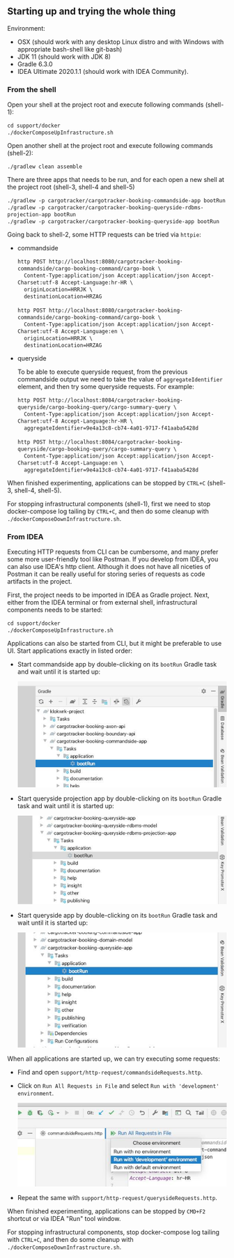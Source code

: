 ## Starting up and trying the whole thing
Environment:
- OSX (should work with any desktop Linux distro and with Windows with appropriate bash-shell like git-bash)
- JDK 11 (should work with JDK 8)
- Gradle 6.3.0
- IDEA Ultimate 2020.1.1 (should work with IDEA Community).

### From the shell
Open your shell at the project root and execute following commands (shell-1):

    cd support/docker
    ./dockerComposeUpInfrastructure.sh

Open another shell at the project root and execute following commands (shell-2):

    ./gradlew clean assemble

There are three apps that needs to be run, and for each open a new shell at the project root (shell-3, shell-4 and shell-5)

    ./gradlew -p cargotracker/cargotracker-booking-commandside-app bootRun
    ./gradlew -p cargotracker/cargotracker-booking-queryside-rdbms-projection-app bootRun
    ./gradlew -p cargotracker/cargotracker-booking-queryside-app bootRun

Going back to shell-2, some HTTP requests can be tried via `httpie`:
- commandside

      http POST http://localhost:8080/cargotracker-booking-commandside/cargo-booking-command/cargo-book \
        Content-Type:application/json Accept:application/json Accept-Charset:utf-8 Accept-Language:hr-HR \
        originLocation=HRRJK \
        destinationLocation=HRZAG

      http POST http://localhost:8080/cargotracker-booking-commandside/cargo-booking-command/cargo-book \
        Content-Type:application/json Accept:application/json Accept-Charset:utf-8 Accept-Language:en \
        originLocation=HRRJK \
        destinationLocation=HRZAG

- queryside

    To be able to execute queryside request, from the previous commandside output we need to take the value of `aggregateIdentifier` element, and then try some queryside requests. For example:

      http POST http://localhost:8084/cargotracker-booking-queryside/cargo-booking-query/cargo-summary-query \
        Content-Type:application/json Accept:application/json Accept-Charset:utf-8 Accept-Language:hr-HR \
        aggregateIdentifier=9e4a13c8-cb74-4a01-9717-f41aaba5428d

      http POST http://localhost:8084/cargotracker-booking-queryside/cargo-booking-query/cargo-summary-query \
        Content-Type:application/json Accept:application/json Accept-Charset:utf-8 Accept-Language:en \
        aggregateIdentifier=9e4a13c8-cb74-4a01-9717-f41aaba5428d


When finished experimenting, applications can be stopped by `CTRL+C` (shell-3, shell-4, shell-5).

For stopping infrastructural components (shell-1), first we need to stop docker-compose log tailing by `CTRL+C`, and then do some cleanup with `./dockerComposeDownInfrastructure.sh`.

### From IDEA
Executing HTTP requests from CLI can be cumbersome, and many prefer some more user-friendly tool like Postman. If you develop from IDEA, you can also use IDEA's http client. Although it does not have
all niceties of Postman it can be really useful for storing series of requests as code artifacts in the project.

First, the project needs to be imported in IDEA as Gradle project. Next, either from the IDEA terminal or from external shell, infrastructural components needs to be started:

    cd support/docker
    ./dockerComposeUpInfrastructure.sh

Applications can also be started from CLI, but it might be preferable to use UI. Start applications exactly in listed order:
- Start commandside app by double-clicking on its `bootRun` Gradle task and wait until it is started up:

    ![](./support/docs/images/01-startup-01-commandside-bootRun.jpg)

- Start queryside projection app by double-clicking on its `bootRun` Gradle task and wait until it is started up:

    ![](./support/docs/images/01-startup-02-queryside-projection-bootRun.jpg)

- Start queryside app by double-clicking on its `bootRun` Gradle task and wait until it is started up:

    ![](./support/docs/images/01-startup-03-queryside-bootRun.jpg)

When all applications are started up, we can try executing some requests:
- Find and open `support/http-request/commandsideRequests.http`.
- Click on `Run All Requests in File` and select `Run with 'development' environment`.

    ![](./support/docs/images/01-startup-04-commandside-httpClient.jpg)

- Repeat the same with `support/http-request/querysideRequests.http`.

When finished experimenting, applications can be stopped by `CMD+F2` shortcut or via IDEA "Run" tool window.

For stopping infrastructural components, stop docker-compose log tailing with `CTRL+C`, and then do some cleanup with `./dockerComposeDownInfrastructure.sh`.
